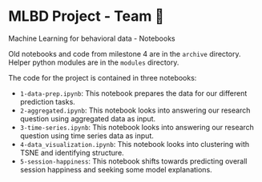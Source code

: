 MLBD Project - Team 🦖
==============================

Machine Learning for behavioral data - Notebooks

Old notebooks and code from milestone 4 are in the `archive` directory.
Helper python modules are in the `modules` directory.

The code for the project is contained in three notebooks:
 - `1-data-prep.ipynb`: This notebook prepares the data for our different prediction tasks.	
 - `2-aggregated.ipynb`: This notebook looks into answering our research question using aggregated data as input.
 - `3-time-series.ipynb`: This notebook looks into answering our research question using time series data as input.
 - `4-data_visualization.ipynb`: This notebook looks into clustering with TSNE and identifying structure.
 - `5-session-happiness`: This notebook shifts towards predicting overall session happiness and seeking some model explanations.